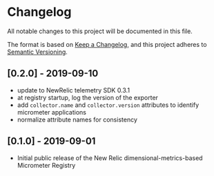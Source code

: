 # Changelog
All notable changes to this project will be documented in this file.

The format is based on [Keep a Changelog](https://keepachangelog.com/en/1.0.0/),
and this project adheres to [Semantic Versioning](https://semver.org/spec/v2.0.0.html).

## [0.2.0] - 2019-09-10
- update to NewRelic telemetry SDK 0.3.1
- at registry startup, log the version of the exporter
- add `collector.name` and `collector.version` attributes to identify micrometer applications
- normalize attribute names for consistency

## [0.1.0] - 2019-09-01
- Initial public release of the New Relic dimensional-metrics-based Micrometer Registry
